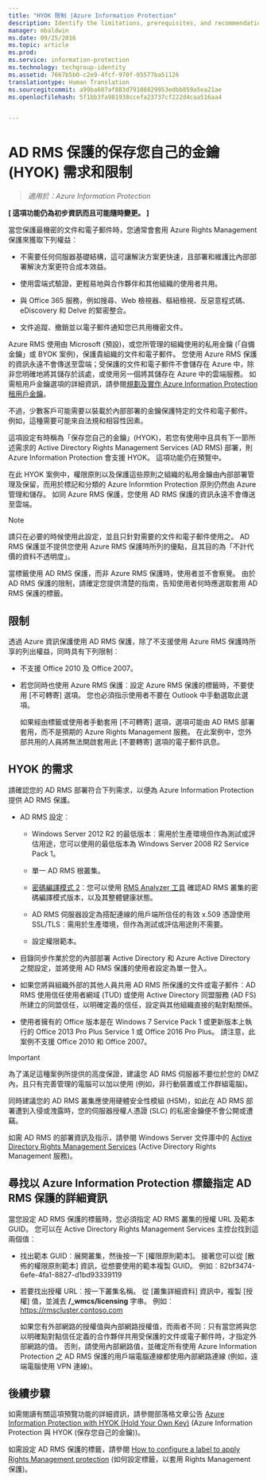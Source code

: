 ```yaml
---
title: "HYOK 限制 |Azure Information Protection"
description: Identify the limitations, prerequisites, and recommendations if you select AD RMS protection with Azure Information Protection. This solution is sometimes referred to as "hold your own key" (HYOK).
manager: mbaldwin
ms.date: 09/25/2016
ms.topic: article
ms.prod: 
ms.service: information-protection
ms.technology: techgroup-identity
ms.assetid: 7667b5b0-c2e9-4fcf-970f-05577ba51126
translationtype: Human Translation
ms.sourcegitcommit: a99ba607af883d79108829953edbb859a5ea21ae
ms.openlocfilehash: 5f1bb3fa981938ccefa23737cf222d4caa516aa4


---
```


# AD RMS 保護的保存您自己的金鑰 (HYOK) 需求和限制

>*適用於：Azure Information Protection*

**[ 這項功能仍為初步資訊而且可能隨時變更。 ]**

當您保護最機密的文件和電子郵件時，您通常會套用 Azure Rights Management 保護來獲取下列權益︰

- 不需要任何伺服器基礎結構，這可讓解決方案更快速，且部署和維護比內部部署解決方案更符合成本效益。

- 使用雲端式驗證，更輕易地與合作夥伴和其他組織的使用者共用。

- 與 Office 365 服務，例如搜尋、Web 檢視器、樞紐檢視、反惡意程式碼、eDiscovery 和 Delve 的緊密整合。

- 文件追蹤、撤銷並以電子郵件通知您已共用機密文件。

Azure RMS 使用由 Microsoft (預設)，或您所管理的組織使用的私用金鑰 (「自備金鑰」或 BYOK 案例)，保護貴組織的文件和電子郵件。 您使用 Azure RMS 保護的資訊永遠不會傳送至雲端；受保護的文件和電子郵件不會儲存在 Azure 中，除非您明確地將其儲存於該處，或使用另一個將其儲存在 Azure 中的雲端服務。 如需租用戶金鑰選項的詳細資訊，請參閱[規劃及實作 Azure Information Protection 租用戶金鑰](../plan-design/plan-implement-tenant-key.md)。 

不過，少數客戶可能需要以裝載於內部部署的金鑰保護特定的文件和電子郵件。 例如，這種需要可能來自法規和相容性因素。 

這項設定有時稱為「保存您自己的金鑰」(HYOK)，若您有使用中且具有下一節所述需求的 Active Directory Rights Management Services (AD RMS) 部署，則 Azure Information Protection 會支援 HYOK。 這項功能仍在預覽中。

在此 HYOK 案例中，權限原則以及保護這些原則之組織的私用金鑰由內部部署管理及保留，而用於標記和分類的 Azure Informtion Protection 原則仍然由 Azure 管理和儲存。 如同 Azure RMS 保護，您使用 AD RMS 保護的資訊永遠不會傳送至雲端。

> [!NOTE]
> 請只在必要的時候使用此設定，並且只針對需要的文件和電子郵件使用之。 AD RMS 保護並不提供您使用 Azure RMS 保護時所列的優點，且其目的為「不計代價的資料不透明度」。

當標籤使用 AD RMS 保護，而非 Azure RMS 保護時，使用者並不會察覺。 由於 AD RMS 保護的限制，請確定您提供清楚的指南，告知使用者何時應選取套用 AD RMS 保護的標籤。

## 限制

透過 Azure 資訊保護使用 AD RMS 保護，除了不支援使用 Azure RMS 保護時所享的列出權益，同時具有下列限制︰

- 不支援 Office 2010 及 Office 2007。

- 若您同時也使用 Azure RMS 保護︰設定 Azure RMS 保護的標籤時，不要使用 [不可轉寄] 選項。 您也必須指示使用者不要在 Outlook 中手動選取此選項。 

    如果經由標籤或使用者手動套用 [不可轉寄] 選項，選項可能由 AD RMS 部署套用，而不是預期的 Azure Rights Management 服務。 在此案例中，您外部共用的人員將無法開啟套用此 [不要轉寄] 選項的電子郵件訊息。

## HYOK 的需求

請確認您的 AD RMS 部署符合下列需求，以便為 Azure Information Protection 提供 AD RMS 保護。

- AD RMS 設定︰
    
    - Windows Server 2012 R2 的最低版本︰需用於生產環境但作為測試或評估用途，您可以使用的最低版本為 Windows Server 2008 R2 Service Pack 1。
    
    - 單一 AD RMS 根叢集。
    
    - [密碼編譯模式 2](https://technet.microsoft.com/library/hh867439.aspx)︰您可以使用 [RMS Analyzer 工具](https://www.microsoft.com/en-us/download/details.aspx?id=46437) 確認AD RMS 叢集的密碼編譯模式版本，以及其整體健康狀態。   
    
    - AD RMS 伺服器設定為搭配連線的用戶端所信任的有效 x.509 憑證使用 SSL/TLS︰需用於生產環境，但作為測試或評估用途則不需要。
    
    - 設定權限範本。

- 目錄同步作業於您的內部部署 Active Directory 和 Azure Active Directory 之間設定，並將使用 AD RMS 保護的使用者設定為單一登入。

- 如果您將與組織外部的其他人員共用 AD RMS 所保護的文件或電子郵件︰AD RMS 使用信任使用者網域 (TUD) 或使用 Active Directory 同盟服務 (AD FS) 所建立的同盟信任，以明確定義的信任，設定與其他組織直接的點對點關係。

- 使用者擁有的 Office 版本是在 Windows 7 Service Pack 1 或更新版本上執行的 Office 2013 Pro Plus Service 1 或 Office 2016 Pro Plus。 請注意，此案例不支援 Office 2010 和 Office 2007。

> [!IMPORTANT]
> 為了滿足這種案例所提供的高度保證，建議您 AD RMS 伺服器不要位於您的 DMZ 內，且只有完善管理的電腦可以加以使用 (例如，非行動裝置或工作群組電腦)。 
> 
> 同時建議您的 AD RMS 叢集應使用硬體安全性模組 (HSM)，如此在 AD RMS 部署遭到入侵或洩露時，您的伺服器授權人憑證 (SLC) 的私密金鑰便不會公開或遭竊。 

如需 AD RMS 的部署資訊及指示，請參閱 Windows Server 文件庫中的 [Active Directory Rights Management Services](https://technet.microsoft.com/library/hh831364.aspx) (Active Directory Rights Management 服務)。 


## 尋找以 Azure Information Protection 標籤指定 AD RMS 保護的詳細資訊

當您設定 AD RMS 保護的標籤時，您必須指定 AD RMS 叢集的授權 URL 及範本 GUID。 您可以在 Active Directory Rights Management Services 主控台找到這兩個值︰

- 找出範本 GUID︰展開叢集，然後按一下 [權限原則範本]。 接著您可以從 [散佈的權限原則範本] 資訊，從想要使用的範本複製 GUID。 例如︰82bf3474-6efe-4fa1-8827-d1bd93339119

- 若要找出授權 URL︰按一下叢集名稱。 從 [叢集詳細資料] 資訊中，複製 [授權] 值，並減去 **/_wmcs/licensing** 字串。 例如︰https://rmscluster.contoso.com 
    
    如果您有外部網路的授權值與內部網路授權值，而兩者不同︰只有當您將與您以明確點對點信任定義的合作夥伴共用受保護的文件或電子郵件時，才指定外部網路的值。 否則，請使用內部網路值，並確定所有使用 Azure Information Protection 之 AD RMS 保護的用戶端電腦連線都使用內部網路連線 (例如，遠端電腦使用 VPN 連線)。

## 後續步驟

如需閱讀有關這項預覽功能的詳細資訊，請參閱部落格文章公告 [Azure Information Protection with HYOK (Hold Your Own Key)](https://blogs.technet.microsoft.com/enterprisemobility/2016/08/10/azure-information-protection-with-hyok-hold-your-own-key/) (Azure Information Protection 與 HYOK (保存您自己的金鑰))。

如需設定 AD RMS 保護的標籤，請參閱 [How to configure a label to apply Rights Management protection](../deploy-use/configure-policy-protection.md) (如何設定標籤，以套用 Rights Management 保護)。 



<!--HONumber=Sep16_HO4-->


